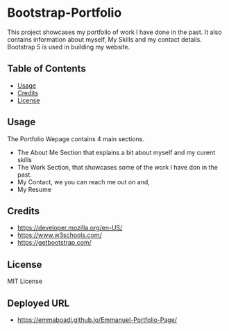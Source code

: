 # Bootstrap-Portfolio
This project showcases my portfolio of work I have done in the past. It also contains information about myself, My Skills and my contact details. Bootstrap 5 is used in building my website.
 ## Table of Contents
- [Usage](#usage)
- [Credits](#credits)
- [License](#license)


## Usage
The Portfolio Wepage contains 4 main sections.
- The About Me Section that explains a bit about myself and my curent skills
- The Work Section, that showcases some of the work I have don in the past.
- My Contact, we you can reach me out on and,
- My Resume

## Credits
- https://developer.mozilla.org/en-US/
- https://www.w3schools.com/
- https://getbootstrap.com/

## License
MIT License


## Deployed URL
- https://emmaboadi.github.io/Emmanuel-Portfolio-Page/